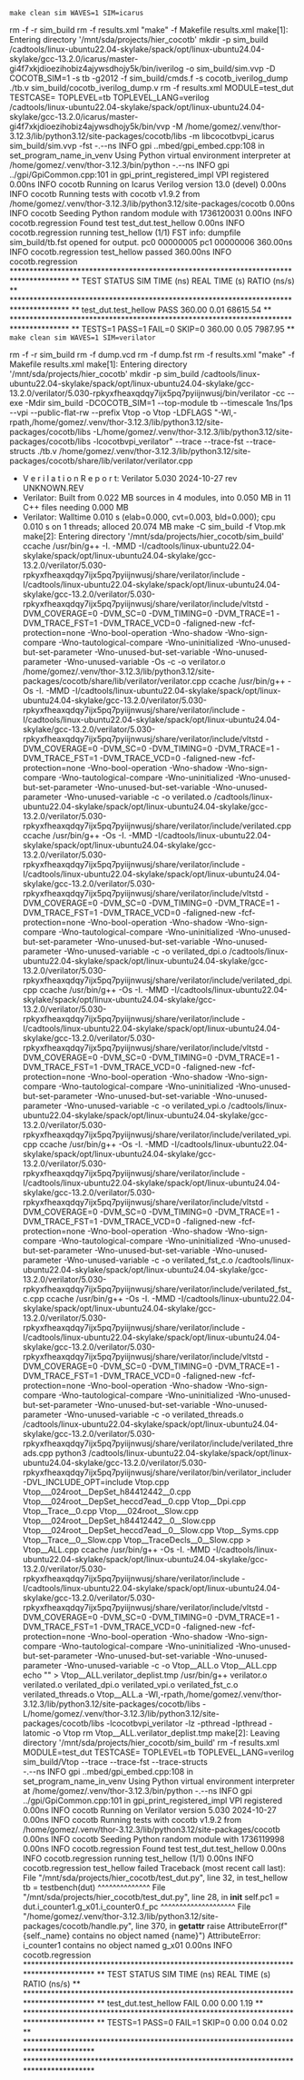 `make clean sim WAVES=1 SIM=icarus`

rm -f -r sim_build
rm -f results.xml
"make" -f Makefile results.xml
make[1]: Entering directory '/mnt/sda/projects/hier_cocotb'
mkdir -p sim_build
/cadtools/linux-ubuntu22.04-skylake/spack/opt/linux-ubuntu24.04-skylake/gcc-13.2.0/icarus/master-gi4f7xkjdioezihobiz4ajywsdhojy5k/bin/iverilog -o sim_build/sim.vvp -D COCOTB_SIM=1 -s tb -g2012 -f sim_build/cmds.f -s cocotb_iverilog_dump  ./tb.v  sim_build/cocotb_iverilog_dump.v
rm -f results.xml
MODULE=test_dut TESTCASE= TOPLEVEL=tb TOPLEVEL_LANG=verilog \
         /cadtools/linux-ubuntu22.04-skylake/spack/opt/linux-ubuntu24.04-skylake/gcc-13.2.0/icarus/master-gi4f7xkjdioezihobiz4ajywsdhojy5k/bin/vvp -M /home/gomez/.venv/thor-3.12.3/lib/python3.12/site-packages/cocotb/libs -m libcocotbvpi_icarus   sim_build/sim.vvp -fst 
     -.--ns INFO     gpi                                ..mbed/gpi_embed.cpp:108  in set_program_name_in_venv        Using Python virtual environment interpreter at /home/gomez/.venv/thor-3.12.3/bin/python
     -.--ns INFO     gpi                                ../gpi/GpiCommon.cpp:101  in gpi_print_registered_impl       VPI registered
     0.00ns INFO     cocotb                             Running on Icarus Verilog version 13.0 (devel)
     0.00ns INFO     cocotb                             Running tests with cocotb v1.9.2 from /home/gomez/.venv/thor-3.12.3/lib/python3.12/site-packages/cocotb
     0.00ns INFO     cocotb                             Seeding Python random module with 1736120031
     0.00ns INFO     cocotb.regression                  Found test test_dut.test_hellow
     0.00ns INFO     cocotb.regression                  running test_hellow (1/1)
FST info: dumpfile sim_build/tb.fst opened for output.
pc0 00000005
pc1 00000006
   360.00ns INFO     cocotb.regression                  test_hellow passed
   360.00ns INFO     cocotb.regression                  **************************************************************************************
                                                        ** TEST                          STATUS  SIM TIME (ns)  REAL TIME (s)  RATIO (ns/s) **
                                                        **************************************************************************************
                                                        ** test_dut.test_hellow           PASS         360.00           0.01      68615.54  **
                                                        **************************************************************************************
                                                        ** TESTS=1 PASS=1 FAIL=0 SKIP=0                360.00           0.05       7987.95  **
`make clean sim WAVES=1 SIM=verilator`

rm -f -r sim_build
rm -f dump.vcd
rm -f dump.fst
rm -f results.xml
"make" -f Makefile results.xml
make[1]: Entering directory '/mnt/sda/projects/hier_cocotb'
mkdir -p sim_build
/cadtools/linux-ubuntu22.04-skylake/spack/opt/linux-ubuntu24.04-skylake/gcc-13.2.0/verilator/5.030-rpkyxfheaxqdqy7ijx5pq7pyiijnwusj/bin/verilator -cc --exe -Mdir sim_build -DCOCOTB_SIM=1 --top-module tb --timescale 1ns/1ps --vpi --public-flat-rw --prefix Vtop -o Vtop -LDFLAGS "-Wl,-rpath,/home/gomez/.venv/thor-3.12.3/lib/python3.12/site-packages/cocotb/libs -L/home/gomez/.venv/thor-3.12.3/lib/python3.12/site-packages/cocotb/libs -lcocotbvpi_verilator" --trace  --trace-fst --trace-structs ./tb.v  /home/gomez/.venv/thor-3.12.3/lib/python3.12/site-packages/cocotb/share/lib/verilator/verilator.cpp
- V e r i l a t i o n   R e p o r t: Verilator 5.030 2024-10-27 rev UNKNOWN.REV
- Verilator: Built from 0.022 MB sources in 4 modules, into 0.050 MB in 11 C++ files needing 0.000 MB
- Verilator: Walltime 0.010 s (elab=0.000, cvt=0.003, bld=0.000); cpu 0.010 s on 1 threads; alloced 20.074 MB
make -C sim_build  -f Vtop.mk
make[2]: Entering directory '/mnt/sda/projects/hier_cocotb/sim_build'
ccache /usr/bin/g++  -I.  -MMD -I/cadtools/linux-ubuntu22.04-skylake/spack/opt/linux-ubuntu24.04-skylake/gcc-13.2.0/verilator/5.030-rpkyxfheaxqdqy7ijx5pq7pyiijnwusj/share/verilator/include -I/cadtools/linux-ubuntu22.04-skylake/spack/opt/linux-ubuntu24.04-skylake/gcc-13.2.0/verilator/5.030-rpkyxfheaxqdqy7ijx5pq7pyiijnwusj/share/verilator/include/vltstd -DVM_COVERAGE=0 -DVM_SC=0 -DVM_TIMING=0 -DVM_TRACE=1 -DVM_TRACE_FST=1 -DVM_TRACE_VCD=0 -faligned-new -fcf-protection=none -Wno-bool-operation -Wno-shadow -Wno-sign-compare -Wno-tautological-compare -Wno-uninitialized -Wno-unused-but-set-parameter -Wno-unused-but-set-variable -Wno-unused-parameter -Wno-unused-variable      -Os  -c -o verilator.o /home/gomez/.venv/thor-3.12.3/lib/python3.12/site-packages/cocotb/share/lib/verilator/verilator.cpp
ccache /usr/bin/g++ -Os  -I.  -MMD -I/cadtools/linux-ubuntu22.04-skylake/spack/opt/linux-ubuntu24.04-skylake/gcc-13.2.0/verilator/5.030-rpkyxfheaxqdqy7ijx5pq7pyiijnwusj/share/verilator/include -I/cadtools/linux-ubuntu22.04-skylake/spack/opt/linux-ubuntu24.04-skylake/gcc-13.2.0/verilator/5.030-rpkyxfheaxqdqy7ijx5pq7pyiijnwusj/share/verilator/include/vltstd -DVM_COVERAGE=0 -DVM_SC=0 -DVM_TIMING=0 -DVM_TRACE=1 -DVM_TRACE_FST=1 -DVM_TRACE_VCD=0 -faligned-new -fcf-protection=none -Wno-bool-operation -Wno-shadow -Wno-sign-compare -Wno-tautological-compare -Wno-uninitialized -Wno-unused-but-set-parameter -Wno-unused-but-set-variable -Wno-unused-parameter -Wno-unused-variable      -c -o verilated.o /cadtools/linux-ubuntu22.04-skylake/spack/opt/linux-ubuntu24.04-skylake/gcc-13.2.0/verilator/5.030-rpkyxfheaxqdqy7ijx5pq7pyiijnwusj/share/verilator/include/verilated.cpp
ccache /usr/bin/g++ -Os  -I.  -MMD -I/cadtools/linux-ubuntu22.04-skylake/spack/opt/linux-ubuntu24.04-skylake/gcc-13.2.0/verilator/5.030-rpkyxfheaxqdqy7ijx5pq7pyiijnwusj/share/verilator/include -I/cadtools/linux-ubuntu22.04-skylake/spack/opt/linux-ubuntu24.04-skylake/gcc-13.2.0/verilator/5.030-rpkyxfheaxqdqy7ijx5pq7pyiijnwusj/share/verilator/include/vltstd -DVM_COVERAGE=0 -DVM_SC=0 -DVM_TIMING=0 -DVM_TRACE=1 -DVM_TRACE_FST=1 -DVM_TRACE_VCD=0 -faligned-new -fcf-protection=none -Wno-bool-operation -Wno-shadow -Wno-sign-compare -Wno-tautological-compare -Wno-uninitialized -Wno-unused-but-set-parameter -Wno-unused-but-set-variable -Wno-unused-parameter -Wno-unused-variable      -c -o verilated_dpi.o /cadtools/linux-ubuntu22.04-skylake/spack/opt/linux-ubuntu24.04-skylake/gcc-13.2.0/verilator/5.030-rpkyxfheaxqdqy7ijx5pq7pyiijnwusj/share/verilator/include/verilated_dpi.cpp
ccache /usr/bin/g++ -Os  -I.  -MMD -I/cadtools/linux-ubuntu22.04-skylake/spack/opt/linux-ubuntu24.04-skylake/gcc-13.2.0/verilator/5.030-rpkyxfheaxqdqy7ijx5pq7pyiijnwusj/share/verilator/include -I/cadtools/linux-ubuntu22.04-skylake/spack/opt/linux-ubuntu24.04-skylake/gcc-13.2.0/verilator/5.030-rpkyxfheaxqdqy7ijx5pq7pyiijnwusj/share/verilator/include/vltstd -DVM_COVERAGE=0 -DVM_SC=0 -DVM_TIMING=0 -DVM_TRACE=1 -DVM_TRACE_FST=1 -DVM_TRACE_VCD=0 -faligned-new -fcf-protection=none -Wno-bool-operation -Wno-shadow -Wno-sign-compare -Wno-tautological-compare -Wno-uninitialized -Wno-unused-but-set-parameter -Wno-unused-but-set-variable -Wno-unused-parameter -Wno-unused-variable      -c -o verilated_vpi.o /cadtools/linux-ubuntu22.04-skylake/spack/opt/linux-ubuntu24.04-skylake/gcc-13.2.0/verilator/5.030-rpkyxfheaxqdqy7ijx5pq7pyiijnwusj/share/verilator/include/verilated_vpi.cpp
ccache /usr/bin/g++ -Os  -I.  -MMD -I/cadtools/linux-ubuntu22.04-skylake/spack/opt/linux-ubuntu24.04-skylake/gcc-13.2.0/verilator/5.030-rpkyxfheaxqdqy7ijx5pq7pyiijnwusj/share/verilator/include -I/cadtools/linux-ubuntu22.04-skylake/spack/opt/linux-ubuntu24.04-skylake/gcc-13.2.0/verilator/5.030-rpkyxfheaxqdqy7ijx5pq7pyiijnwusj/share/verilator/include/vltstd -DVM_COVERAGE=0 -DVM_SC=0 -DVM_TIMING=0 -DVM_TRACE=1 -DVM_TRACE_FST=1 -DVM_TRACE_VCD=0 -faligned-new -fcf-protection=none -Wno-bool-operation -Wno-shadow -Wno-sign-compare -Wno-tautological-compare -Wno-uninitialized -Wno-unused-but-set-parameter -Wno-unused-but-set-variable -Wno-unused-parameter -Wno-unused-variable      -c -o verilated_fst_c.o /cadtools/linux-ubuntu22.04-skylake/spack/opt/linux-ubuntu24.04-skylake/gcc-13.2.0/verilator/5.030-rpkyxfheaxqdqy7ijx5pq7pyiijnwusj/share/verilator/include/verilated_fst_c.cpp
ccache /usr/bin/g++ -Os  -I.  -MMD -I/cadtools/linux-ubuntu22.04-skylake/spack/opt/linux-ubuntu24.04-skylake/gcc-13.2.0/verilator/5.030-rpkyxfheaxqdqy7ijx5pq7pyiijnwusj/share/verilator/include -I/cadtools/linux-ubuntu22.04-skylake/spack/opt/linux-ubuntu24.04-skylake/gcc-13.2.0/verilator/5.030-rpkyxfheaxqdqy7ijx5pq7pyiijnwusj/share/verilator/include/vltstd -DVM_COVERAGE=0 -DVM_SC=0 -DVM_TIMING=0 -DVM_TRACE=1 -DVM_TRACE_FST=1 -DVM_TRACE_VCD=0 -faligned-new -fcf-protection=none -Wno-bool-operation -Wno-shadow -Wno-sign-compare -Wno-tautological-compare -Wno-uninitialized -Wno-unused-but-set-parameter -Wno-unused-but-set-variable -Wno-unused-parameter -Wno-unused-variable      -c -o verilated_threads.o /cadtools/linux-ubuntu22.04-skylake/spack/opt/linux-ubuntu24.04-skylake/gcc-13.2.0/verilator/5.030-rpkyxfheaxqdqy7ijx5pq7pyiijnwusj/share/verilator/include/verilated_threads.cpp
python3 /cadtools/linux-ubuntu22.04-skylake/spack/opt/linux-ubuntu24.04-skylake/gcc-13.2.0/verilator/5.030-rpkyxfheaxqdqy7ijx5pq7pyiijnwusj/share/verilator/bin/verilator_includer -DVL_INCLUDE_OPT=include Vtop.cpp Vtop___024root__DepSet_h84412442__0.cpp Vtop___024root__DepSet_heccd7ead__0.cpp Vtop__Dpi.cpp Vtop__Trace__0.cpp Vtop___024root__Slow.cpp Vtop___024root__DepSet_h84412442__0__Slow.cpp Vtop___024root__DepSet_heccd7ead__0__Slow.cpp Vtop__Syms.cpp Vtop__Trace__0__Slow.cpp Vtop__TraceDecls__0__Slow.cpp > Vtop__ALL.cpp
ccache /usr/bin/g++ -Os  -I.  -MMD -I/cadtools/linux-ubuntu22.04-skylake/spack/opt/linux-ubuntu24.04-skylake/gcc-13.2.0/verilator/5.030-rpkyxfheaxqdqy7ijx5pq7pyiijnwusj/share/verilator/include -I/cadtools/linux-ubuntu22.04-skylake/spack/opt/linux-ubuntu24.04-skylake/gcc-13.2.0/verilator/5.030-rpkyxfheaxqdqy7ijx5pq7pyiijnwusj/share/verilator/include/vltstd -DVM_COVERAGE=0 -DVM_SC=0 -DVM_TIMING=0 -DVM_TRACE=1 -DVM_TRACE_FST=1 -DVM_TRACE_VCD=0 -faligned-new -fcf-protection=none -Wno-bool-operation -Wno-shadow -Wno-sign-compare -Wno-tautological-compare -Wno-uninitialized -Wno-unused-but-set-parameter -Wno-unused-but-set-variable -Wno-unused-parameter -Wno-unused-variable      -c -o Vtop__ALL.o Vtop__ALL.cpp
echo "" > Vtop__ALL.verilator_deplist.tmp
/usr/bin/g++    verilator.o verilated.o verilated_dpi.o verilated_vpi.o verilated_fst_c.o verilated_threads.o Vtop__ALL.a   -Wl,-rpath,/home/gomez/.venv/thor-3.12.3/lib/python3.12/site-packages/cocotb/libs -L/home/gomez/.venv/thor-3.12.3/lib/python3.12/site-packages/cocotb/libs -lcocotbvpi_verilator -lz  -pthread -lpthread -latomic   -o Vtop
rm Vtop__ALL.verilator_deplist.tmp
make[2]: Leaving directory '/mnt/sda/projects/hier_cocotb/sim_build'
rm -f results.xml
MODULE=test_dut TESTCASE= TOPLEVEL=tb TOPLEVEL_LANG=verilog \
         sim_build/Vtop  --trace  --trace-fst --trace-structs  
     -.--ns INFO     gpi                                ..mbed/gpi_embed.cpp:108  in set_program_name_in_venv        Using Python virtual environment interpreter at /home/gomez/.venv/thor-3.12.3/bin/python
     -.--ns INFO     gpi                                ../gpi/GpiCommon.cpp:101  in gpi_print_registered_impl       VPI registered
     0.00ns INFO     cocotb                             Running on Verilator version 5.030 2024-10-27
     0.00ns INFO     cocotb                             Running tests with cocotb v1.9.2 from /home/gomez/.venv/thor-3.12.3/lib/python3.12/site-packages/cocotb
     0.00ns INFO     cocotb                             Seeding Python random module with 1736119998
     0.00ns INFO     cocotb.regression                  Found test test_dut.test_hellow
     0.00ns INFO     cocotb.regression                  running test_hellow (1/1)
     0.00ns INFO     cocotb.regression                  test_hellow failed
                                                        Traceback (most recent call last):
                                                          File "/mnt/sda/projects/hier_cocotb/test_dut.py", line 32, in test_hellow
                                                            tb = testbench(dut)
                                                                 ^^^^^^^^^^^^^^
                                                          File "/mnt/sda/projects/hier_cocotb/test_dut.py", line 28, in __init__
                                                            self.pc1 = dut.i_counter1.g_x01.i_counter0.f_pc
                                                                       ^^^^^^^^^^^^^^^^^^^^
                                                          File "/home/gomez/.venv/thor-3.12.3/lib/python3.12/site-packages/cocotb/handle.py", line 370, in __getattr__
                                                            raise AttributeError(f"{self._name} contains no object named {name}")
                                                        AttributeError: i_counter1 contains no object named g_x01
     0.00ns INFO     cocotb.regression                  **************************************************************************************
                                                        ** TEST                          STATUS  SIM TIME (ns)  REAL TIME (s)  RATIO (ns/s) **
                                                        **************************************************************************************
                                                        ** test_dut.test_hellow           FAIL           0.00           0.00          1.19  **
                                                        **************************************************************************************
                                                        ** TESTS=1 PASS=0 FAIL=1 SKIP=0                  0.00           0.04          0.02  **
                                                        **************************************************************************************
                                                   **************************************************************************************


